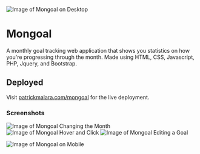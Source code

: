 ![Image of Mongoal on Desktop](http://patrickmalara.com/projectimages/MongoalDesktop.png)
# Mongoal

A monthly goal tracking web application that shows you statistics on how you're progressing through the month. Made using HTML, CSS, Javascript, PHP, Jquery, and Bootstrap. 

## Deployed

Visit [patrickmalara.com/mongoal](http://patrickmalara.com/mongoal/) for the live deployment.

### Screenshots

![Image of Mongoal Changing the Month](http://patrickmalara.com/mongoal/imgs/changeMonth.png)
![Image of Mongoal Hover and Click](http://patrickmalara.com/mongoal/imgs/hoverandclick.png)
![Image of Mongoal Editing a Goal](http://patrickmalara.com/mongoal/imgs/edit.png)

![Image of Mongoal on Mobile](http://patrickmalara.com/projectimages/MongoalMobile.png)
